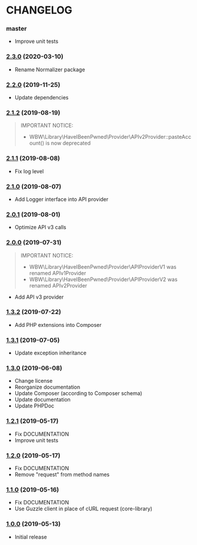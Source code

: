 CHANGELOG
=========

### master

- Improve unit tests

### [2.3.0](https://github.com/webeweb/haveibeenpwned-library/tree/v2.3.0) (2020-03-10)

- Rename Normalizer package

### [2.2.0](https://github.com/webeweb/haveibeenpwned-library/tree/v2.2.0) (2019-11-25)

- Update dependencies

### [2.1.2](https://github.com/webeweb/haveibeenpwned-library/tree/v2.1.2) (2019-08-19)

> IMPORTANT NOTICE:
> - WBW\Library\HaveIBeenPwned\Provider\APIv2Provider::pasteAccount() is now deprecated 

### [2.1.1](https://github.com/webeweb/haveibeenpwned-library/tree/v2.1.1) (2019-08-08)

- Fix log level

### [2.1.0](https://github.com/webeweb/haveibeenpwned-library/tree/v2.1.0) (2019-08-07)

- Add Logger interface into API provider

### [2.0.1](https://github.com/webeweb/haveibeenpwned-library/tree/v2.0.1) (2019-08-01)

- Optimize API v3 calls

### [2.0.0](https://github.com/webeweb/haveibeenpwned-library/tree/v2.0.0) (2019-07-31)

> IMPORTANT NOTICE:
>
> - WBW\Library\HaveIBeenPwned\Provider\APIProviderV1 was renamed APIv1Provider
> - WBW\Library\HaveIBeenPwned\Provider\APIProviderV2 was renamed APIv2Provider

- Add API v3 provider

### [1.3.2](https://github.com/webeweb/haveibeenpwned-library/tree/v1.3.2) (2019-07-22)

- Add PHP extensions into Composer

### [1.3.1](https://github.com/webeweb/haveibeenpwned-library/tree/v1.3.1) (2019-07-05)

- Update exception inheritance

### [1.3.0](https://github.com/webeweb/haveibeenpwned-library/tree/v1.3.0) (2019-06-08)

- Change license 
- Reorganize documentation
- Update Composer (according to Composer schema)
- Update documentation
- Update PHPDoc

### [1.2.1](https://github.com/webeweb/haveibeenpwned-library/tree/v1.2.1) (2019-05-17)

- Fix DOCUMENTATION
- Improve unit tests

### [1.2.0](https://github.com/webeweb/haveibeenpwned-library/tree/v1.2.0) (2019-05-17)

- Fix DOCUMENTATION
- Remove "request" from method names

### [1.1.0](https://github.com/webeweb/haveibeenpwned-library/tree/v1.1.0) (2019-05-16)

- Fix DOCUMENTATION
- Use Guzzle client in place of cURL request (core-library)

### [1.0.0](https://github.com/webeweb/haveibeenpwned-library/tree/v1.0.0) (2019-05-13)

- Initial release
